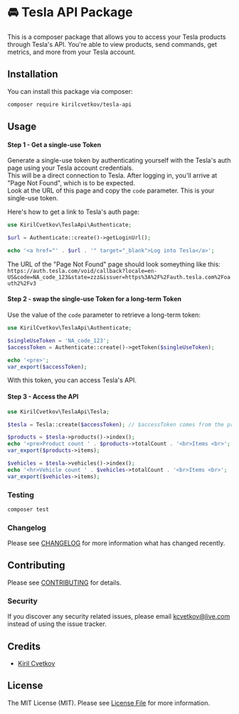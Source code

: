 # 🚘 Tesla API Package

This is a composer package that allows you to access your Tesla products through Tesla's API. You're able to view products, send commands, get metrics, and more from your Tesla account.

## Installation

You can install this package via composer:

```bash
composer require kirilcvetkov/tesla-api
```

## Usage

#### Step 1 - Get a single-use Token
Generate a single-use token by authenticating yourself with the Tesla's auth page using your Tesla account credentials.<br>
This will be a direct connection to Tesla. After logging in, you'll arrive at "Page Not Found", which is to be expected.<br>
Look at the URL of this page and copy the `code` parameter. This is your single-use token.

Here's how to get a link to Tesla's auth page:
```php
use KirilCvetkov\TeslaApi\Authenticate;

$url = Authenticate::create()->getLoginUrl();

echo '<a href="' . $url . '" target="_blank">Log into Tesla</a>';
```
The URL of the "Page Not Found" page should look someything like this: `https://auth.tesla.com/void/callback?locale=en-US&code=NA_code_123&state=zzz&issuer=https%3A%2F%2Fauth.tesla.com%2Foauth2%2Fv3`

#### Step 2 - swap the single-use Token for a long-term Token
Use the value of the `code` parameter to retrieve a long-term token:

```php
use KirilCvetkov\TeslaApi\Authenticate;

$singleUseToken = 'NA_code_123';
$accessToken = Authenticate::create()->getToken($singleUseToken);

echo '<pre>';
var_export($accessToken);
```

With this token, you can access Tesla's API.

#### Step 3 - Access the API

```php
use KirilCvetkov\TeslaApi\Tesla;

$tesla = Tesla::create($accessToken); // $accessToken comes from the previous example

$products = $tesla->products()->index();
echo '<pre>Product count ' . $products->totalCount . '<br>Items <br>';
var_export($products->items);

$vehicles = $tesla->vehicles()->index();
echo '<hr>Vehicle count ' . $vehicles->totalCount . '<br>Items <br>';
var_export($vehicles->items);
```

### Testing

```bash
composer test
```

### Changelog

Please see [CHANGELOG](CHANGELOG.md) for more information what has changed recently.

## Contributing

Please see [CONTRIBUTING](CONTRIBUTING.md) for details.

### Security

If you discover any security related issues, please email kcvetkov@live.com instead of using the issue tracker.

## Credits

-   [Kiril Cvetkov](https://github.com/kirilcvetkov)

## License

The MIT License (MIT). Please see [License File](LICENSE.md) for more information.
